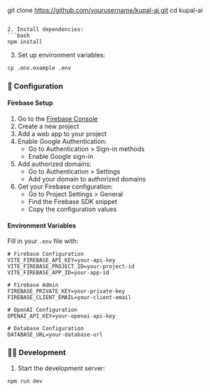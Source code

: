 git clone https://github.com/yourusername/kupal-ai.git
cd kupal-ai
```

2. Install dependencies:
```bash
npm install
```

3. Set up environment variables:
```bash
cp .env.example .env
```

### 🔑 Configuration

#### Firebase Setup

1. Go to the [Firebase Console](https://console.firebase.google.com/)
2. Create a new project
3. Add a web app to your project
4. Enable Google Authentication:
   - Go to Authentication > Sign-in methods
   - Enable Google sign-in
5. Add authorized domains:
   - Go to Authentication > Settings
   - Add your domain to authorized domains
6. Get your Firebase configuration:
   - Go to Project Settings > General
   - Find the Firebase SDK snippet
   - Copy the configuration values

#### Environment Variables

Fill in your `.env` file with:

```env
# Firebase Configuration
VITE_FIREBASE_API_KEY=your-api-key
VITE_FIREBASE_PROJECT_ID=your-project-id
VITE_FIREBASE_APP_ID=your-app-id

# Firebase Admin
FIREBASE_PRIVATE_KEY=your-private-key
FIREBASE_CLIENT_EMAIL=your-client-email

# OpenAI Configuration
OPENAI_API_KEY=your-openai-api-key

# Database Configuration
DATABASE_URL=your-database-url
```

### 🏃‍♂️ Development

1. Start the development server:
```bash
npm run dev